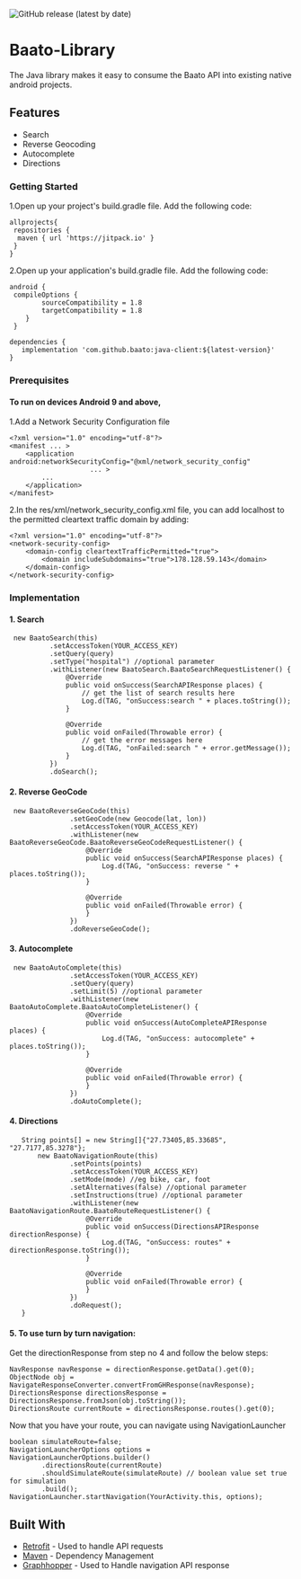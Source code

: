 ![GitHub release (latest by date)](https://img.shields.io/github/v/release/baato/java-client)

# Baato-Library

The Java library makes it easy to consume the Baato API into existing native android projects.

## Features

* Search
* Reverse Geocoding
* Autocomplete
* Directions

### Getting Started

 1.Open up your project's build.gradle file. Add the following code:
 
```
allprojects{
 repositories {
  maven { url 'https://jitpack.io' }
 }
}
```

2.Open up your application's build.gradle file. Add the following code:
```
android {
 compileOptions {
        sourceCompatibility = 1.8
        targetCompatibility = 1.8
    }
 }
```

```
dependencies {
   implementation 'com.github.baato:java-client:${latest-version}'
}
```

### Prerequisites

#### To run on devices Android 9 and above,

1.Add a Network Security Configuration file
 
```
<?xml version="1.0" encoding="utf-8"?>
<manifest ... >
    <application android:networkSecurityConfig="@xml/network_security_config"
                    ... >
        ...
    </application>
</manifest>
```
2.In the res/xml/network_security_config.xml file, you can add localhost to the permitted cleartext traffic domain by adding:

```
<?xml version="1.0" encoding="utf-8"?>
<network-security-config>
    <domain-config cleartextTrafficPermitted="true">
        <domain includeSubdomains="true">178.128.59.143</domain>
    </domain-config>
</network-security-config>
```

### Implementation

 #### 1. Search 
 
```
 new BaatoSearch(this)
          .setAccessToken(YOUR_ACCESS_KEY)
          .setQuery(query)
          .setType("hospital") //optional parameter
          .withListener(new BaatoSearch.BaatoSearchRequestListener() {
              @Override
              public void onSuccess(SearchAPIResponse places) {
                  // get the list of search results here
                  Log.d(TAG, "onSuccess:search " + places.toString());
              }

              @Override
              public void onFailed(Throwable error) {
                  // get the error messages here
                  Log.d(TAG, "onFailed:search " + error.getMessage());
              }
          })
          .doSearch();
```
 #### 2. Reverse GeoCode
 
 ```
  new BaatoReverseGeoCode(this)
                .setGeoCode(new Geocode(lat, lon))
                .setAccessToken(YOUR_ACCESS_KEY)
                .withListener(new BaatoReverseGeoCode.BaatoReverseGeoCodeRequestListener() {
                    @Override
                    public void onSuccess(SearchAPIResponse places) {
                        Log.d(TAG, "onSuccess: reverse " + places.toString());
                    }

                    @Override
                    public void onFailed(Throwable error) { 
                    }
                })
                .doReverseGeoCode();
```
#### 3. Autocomplete
 
 ```
  new BaatoAutoComplete(this)
                .setAccessToken(YOUR_ACCESS_KEY)
                .setQuery(query)
                .setLimit(5) //optional parameter
                .withListener(new BaatoAutoComplete.BaatoAutoCompleteListener() {
                    @Override
                    public void onSuccess(AutoCompleteAPIResponse places) {
                        Log.d(TAG, "onSuccess: autocomplete" + places.toString());
                    }

                    @Override
                    public void onFailed(Throwable error) {          
                    }
                })
                .doAutoComplete();
```
#### 4. Directions
 
 ```
    String points[] = new String[]{"27.73405,85.33685", "27.7177,85.3278"};
        new BaatoNavigationRoute(this)
                .setPoints(points)
                .setAccessToken(YOUR_ACCESS_KEY)
                .setMode(mode) //eg bike, car, foot
                .setAlternatives(false) //optional parameter
                .setInstructions(true) //optional parameter
                .withListener(new BaatoNavigationRoute.BaatoRouteRequestListener() {
                    @Override
                    public void onSuccess(DirectionsAPIResponse directionResponse) {
                        Log.d(TAG, "onSuccess: routes" + directionResponse.toString());
                    }

                    @Override
                    public void onFailed(Throwable error) {          
                    }
                })
                .doRequest();
    }
```
#### 5. To use turn by turn navigation:

 Get the directionResponse from step no 4 and follow the below steps:
 
 ```
 NavResponse navResponse = directionResponse.getData().get(0);
 ObjectNode obj = NavigateResponseConverter.convertFromGHResponse(navResponse);
 DirectionsResponse directionsResponse = DirectionsResponse.fromJson(obj.toString());
 DirectionsRoute currentRoute = directionsResponse.routes().get(0);
```
Now that you have your route, you can navigate using NavigationLauncher

```
boolean simulateRoute=false;
NavigationLauncherOptions options = NavigationLauncherOptions.builder()
        .directionsRoute(currentRoute)
        .shouldSimulateRoute(simulateRoute) // boolean value set true for simulation
        .build();
NavigationLauncher.startNavigation(YourActivity.this, options);
```

## Built With

* [Retrofit](https://github.com/square/retrofit) - Used to handle API requests
* [Maven](https://maven.apache.org/) - Dependency Management
* [Graphhopper](https://github.com/graphhopper/graphhopper) - Used to Handle navigation API response

